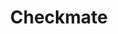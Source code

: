 ---
title: Checkmate
slug: checkmate
updated-on: '2024-05-30T13:44:31.749Z'
created-on: '2024-05-30T13:41:46.671Z'
published-on: '2024-05-30T13:54:32.469Z'
f_city-state-2:
- cms/city/dothan-al.md
- cms/city/gilbert-az.md
- cms/city/peoria-az.md
- cms/city/avondale-az.md
- cms/city/chandler-az.md
- cms/city/vista-az.md
- cms/city/glendale-az.md
- cms/city/texarkana-ar.md
- cms/city/temecula-ca.md
- cms/city/escondido-ca.md
- cms/city/indio-ca.md
- cms/city/oceanside-ca.md
- cms/city/aurora-co.md
- cms/city/collins-co.md
- cms/city/longmont-co.md
- cms/city/norman-ok.md
- cms/city/lawton-ok.md
- cms/city/murfreesboro-tn.md
- cms/city/nacogdoches-tx.md
- cms/city/layton-ut.md
- cms/city/puyallup-wa.md
- cms/city/edmonds-wa.md
- cms/city/auburn-wa.md
- cms/city/lakewood-wa.md
- cms/city/lacey-wa.md
- cms/city/kent-wa.md
- cms/city/renton-wa.md
- cms/city/lynnwood-wa.md
- cms/city/apache-junction-az.md
- cms/city/el-granada-ca.md
- cms/city/idaho-falls-id.md
- cms/city/lake-city-ut.md
- cms/city/federal-way-wa.md
- cms/city/vancouver-wa.md
- cms/city/olympia-wa.md
- cms/city/tumwater-wa.md
- cms/city/gadsden-al.md
- cms/city/pell-city-al.md
- cms/city/anniston-al.md
- cms/city/richmond-va.md
- cms/city/san-marcos-ca.md
- cms/city/saint-robert-mo.md
- cms/city/calexico-ca.md
- cms/city/el-centro-ca.md
- cms/city/vista-ca.md
- cms/city/el-dorado-ar.md
- cms/city/pensacola-fl.md
- cms/city/columbus-ne.md
- cms/city/longview-tx.md
- cms/city/worth-tx.md
- cms/city/randallstown-md.md
- cms/city/laurel-ms.md
- cms/city/hattiesburg-ms.md
- cms/city/juneau-ak.md
- cms/city/bonney-lake-wa.md
- cms/city/high-ridge-mo.md
- cms/city/tempe-az.md
- cms/city/greeley-co.md
- cms/city/colorado-springs-co.md
- cms/city/claremont-ca.md
- cms/city/new-orleans-la.md
- cms/city/panorama-city-ca.md
- cms/city/kingston-tn.md
- cms/city/oak-ridge-tn.md
- cms/city/lake-havasu-city-az.md
f_locations:
- cms/payday-loan/checkmate-14292.md
- cms/payday-loan/checkmate-14293.md
- cms/payday-loan/checkmate-14294.md
- cms/payday-loan/checkmate-14295.md
- cms/payday-loan/checkmate-14296.md
- cms/payday-loan/checkmate-14297.md
- cms/payday-loan/checkmate-14298.md
- cms/payday-loan/checkmate-14299.md
- cms/payday-loan/checkmate-14300.md
- cms/payday-loan/checkmate-14301.md
- cms/payday-loan/checkmate-14302.md
- cms/payday-loan/checkmate-14303.md
- cms/payday-loan/checkmate-14304.md
- cms/payday-loan/checkmate-14305.md
- cms/payday-loan/checkmate-14306.md
- cms/payday-loan/checkmate-14307.md
- cms/payday-loan/checkmate-14308.md
- cms/payday-loan/checkmate-14309.md
- cms/payday-loan/checkmate-14310.md
- cms/payday-loan/checkmate-14311.md
- cms/payday-loan/checkmate-14312.md
- cms/payday-loan/checkmate-14313.md
- cms/payday-loan/checkmate-14314.md
- cms/payday-loan/checkmate-14315.md
- cms/payday-loan/checkmate-14316.md
- cms/payday-loan/checkmate-14317.md
- cms/payday-loan/checkmate-14318.md
- cms/payday-loan/checkmate-14319.md
- cms/payday-loan/checkmate-14320.md
- cms/payday-loan/checkmate-14321.md
- cms/payday-loan/checkmate-14322.md
- cms/payday-loan/checkmate-14323.md
- cms/payday-loan/checkmate-14324.md
- cms/payday-loan/checkmate-14325.md
- cms/payday-loan/checkmate-14326.md
- cms/payday-loan/checkmate-14327.md
- cms/payday-loan/checkmate-14328.md
- cms/payday-loan/checkmate-14329.md
- cms/payday-loan/checkmate-14330.md
- cms/payday-loan/checkmate-14331.md
- cms/payday-loan/checkmate-14332.md
- cms/payday-loan/checkmate-14333.md
- cms/payday-loan/checkmate-14334.md
- cms/payday-loan/checkmate-14335.md
- cms/payday-loan/checkmate-14336.md
- cms/payday-loan/checkmate-14337.md
- cms/payday-loan/checkmate-14338.md
- cms/payday-loan/checkmate-14339.md
- cms/payday-loan/checkmate-14340.md
- cms/payday-loan/checkmate-14341.md
- cms/payday-loan/checkmate-14342.md
- cms/payday-loan/checkmate-14343.md
- cms/payday-loan/checkmate-14344.md
- cms/payday-loan/checkmate-14345.md
- cms/payday-loan/checkmate-14346.md
- cms/payday-loan/checkmate-14347.md
- cms/payday-loan/checkmate-14348.md
- cms/payday-loan/checkmate-14349.md
- cms/payday-loan/checkmate-14350.md
- cms/payday-loan/checkmate-14351.md
- cms/payday-loan/checkmate-14352.md
- cms/payday-loan/checkmate-14353.md
- cms/payday-loan/checkmate-14354.md
- cms/payday-loan/checkmate-14355.md
- cms/payday-loan/checkmate-14356.md
- cms/payday-loan/checkmate-14357.md
- cms/payday-loan/checkmate-14358.md
- cms/payday-loan/checkmate-14359.md
- cms/payday-loan/checkmate-14360.md
- cms/payday-loan/checkmate-14361.md
- cms/payday-loan/checkmate-14362.md
- cms/payday-loan/checkmate-14363.md
- cms/payday-loan/checkmate-14364.md
- cms/payday-loan/checkmate-14365.md
- cms/payday-loan/checkmate-14366.md
- cms/payday-loan/checkmate-14367.md
- cms/payday-loan/checkmate-14368.md
- cms/payday-loan/checkmate-14369.md
- cms/payday-loan/checkmate-14370.md
- cms/payday-loan/checkmate-14371.md
- cms/payday-loan/checkmate-14372.md
- cms/payday-loan/checkmate-14373.md
- cms/payday-loan/checkmate-14374.md
- cms/payday-loan/checkmate-14375.md
- cms/payday-loan/checkmate-14376.md
- cms/payday-loan/checkmate-14377.md
- cms/payday-loan/checkmate-14378.md
- cms/payday-loan/checkmate-14379.md
- cms/payday-loan/checkmate-14380.md
- cms/payday-loan/checkmate-14381.md
- cms/payday-loan/checkmate-14382.md
- cms/payday-loan/checkmate-14383.md
- cms/payday-loan/checkmate-14384.md
- cms/payday-loan/checkmate-14385.md
- cms/payday-loan/checkmate-14386.md
- cms/payday-loan/checkmate-14387.md
- cms/payday-loan/checkmate-14388.md
- cms/payday-loan/checkmate-14389.md
- cms/payday-loan/checkmate-14390.md
- cms/payday-loan/checkmate-14391.md
- cms/payday-loan/checkmate-14392.md
- cms/payday-loan/checkmate-14393.md
- cms/payday-loan/checkmate-14394.md
- cms/payday-loan/checkmate-14395.md
- cms/payday-loan/checkmate-14396.md
f_states:
- cms/state/alabama.md
- cms/state/arizona.md
- cms/state/arkansas.md
- cms/state/california.md
- cms/state/colorado.md
- cms/state/oklahoma.md
- cms/state/tennessee.md
- cms/state/texas.md
- cms/state/utah.md
- cms/state/washington.md
- cms/state/idaho.md
- cms/state/virginia.md
- cms/state/missouri.md
- cms/state/florida.md
- cms/state/nebraska.md
- cms/state/maryland.md
- cms/state/mississippi.md
- cms/state/alaska.md
- cms/state/louisiana.md
layout: '[company].html'
tags: company
---